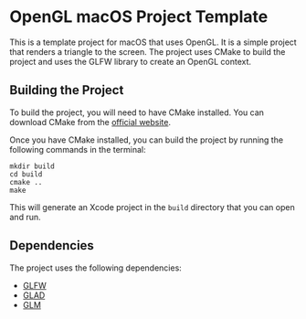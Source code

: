 # OpenGL macOS Project Template

This is a template project for macOS that uses OpenGL. It is a simple project that renders a triangle to the screen. The project uses CMake to build the project and uses the GLFW library to create an OpenGL context.

## Building the Project

To build the project, you will need to have CMake installed. You can download CMake from the [official website](https://cmake.org/download/).

Once you have CMake installed, you can build the project by running the following commands in the terminal:

```shell
mkdir build
cd build
cmake ..
make
```

This will generate an Xcode project in the `build` directory that you can open and run.

## Dependencies

The project uses the following dependencies:

- [GLFW](https://www.glfw.org/download.html)
- [GLAD](https://glad.dav1d.de)
- [GLM](https://github.com/g-truc/glm)